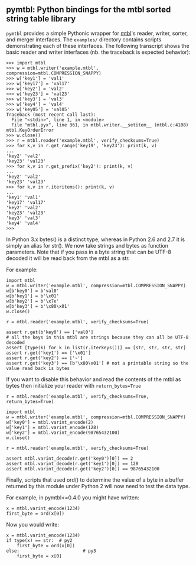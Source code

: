 pymtbl: Python bindings for the mtbl sorted string table library
----------------------------------------------------------------

`pymtbl` provides a simple Pythonic wrapper for
[mtbl](https://github.com/farsightsec/mtbl)'s reader, writer, sorter, and
merger interfaces. The `examples/` directory contains scripts demonstrating
each of these interfaces. The following transcript shows the basic reader and
writer interfaces (nb. the traceback is expected behavior):

    >>> import mtbl
    >>> w = mtbl.writer('example.mtbl', compression=mtbl.COMPRESSION_SNAPPY)
    >>> w['key1'] = 'val1'
    >>> w['key17'] = 'val17'
    >>> w['key2'] = 'val2'
    >>> w['key23'] = 'val23'
    >>> w['key3'] = 'val3'
    >>> w['key4'] = 'val4'
    >>> w['key05'] = 'val05'
    Traceback (most recent call last):
      File "<stdin>", line 1, in <module>
      File "mtbl.pyx", line 361, in mtbl.writer.__setitem__ (mtbl.c:4108)
    mtbl.KeyOrderError
    >>> w.close()
    >>> r = mtbl.reader('example.mtbl', verify_checksums=True)
    >>> for k,v in r.get_range('key19', 'key23'): print(k, v)
    ... 
    'key2' 'val2'
    'key23' 'val23'
    >>> for k,v in r.get_prefix('key2'): print(k, v)
    ... 
    'key2' 'val2'
    'key23' 'val23'
    >>> for k,v in r.iteritems(): print(k, v)
    ... 
    'key1' 'val1'
    'key17' 'val17'
    'key2' 'val2'
    'key23' 'val23'
    'key3' 'val3'
    'key4' 'val4'
    >>>


In Python 3.x bytes() is a distinct type, whereas in Python 2.6 and 2.7 
it is simply an alias for str(). We now take strings and bytes as function parameters. Note that if you pass in a byte 
string that can be UTF-8 decoded it will be read back from the mtbl as a str.

For example:

```
import mtbl
w = mtbl.writer('example.mtbl', compression=mtbl.COMPRESSION_SNAPPY)
w[b'key0'] = b'val0'
w[b'key1'] = b'\x01'
w[b'key2'] = b'\x7e'
w[b'key3'] = b'\x80\x01'
w.close()

r = mtbl.reader('example.mtbl', verify_checksums=True)

assert r.get(b'key0') == ['val0']
# all the keys in this mtbl are strings because they can all be UTF-8 decoded
assert [type(k) for k in list(r.iterkeys())] == [str, str, str, str]
assert r.get('key1') == ['\x01']
assert r.get('key2') == ['~']
assert r.get('key3') == [b'\x80\x01'] # not a printable string so the value read back is bytes
```

If you want to disable this behavior and read the contents of the mtbl as bytes then initialize your reader with `return_bytes=True`

```
r = mtbl.reader('example.mtbl', verify_checksums=True, return_bytes=True)
```

```
import mtbl
w = mtbl.writer('example.mtbl', compression=mtbl.COMPRESSION_SNAPPY)
w['key0'] = mtbl.varint_encode(2)
w['key1'] = mtbl.varint_encode(128)
w['key2'] = mtbl.varint_encode(98765432100)
w.close()

r = mtbl.reader('example.mtbl', verify_checksums=True)

assert mtbl.varint_decode(r.get('key0')[0]) == 2
assert mtbl.varint_decode(r.get('key1')[0]) == 128
assert mtbl.varint_decode(r.get('key2')[0]) == 98765432100
```


Finally, scripts that used ord() to determine the value of a byte in a buffer returned
by this module under Python 2 will now need to test the data type. 

For example, in pymtbl<=0.4.0 you might have written:

```
x = mtbl.varint_encode(1234)
first_byte = ord(x[0])
```

Now you would write:

```
x = mtbl.varint_encode(1234)
if type(x) == str:  # py2
    first_byte = ord(x[0])
else:                        # py3
    first_byte = x[0]
```

